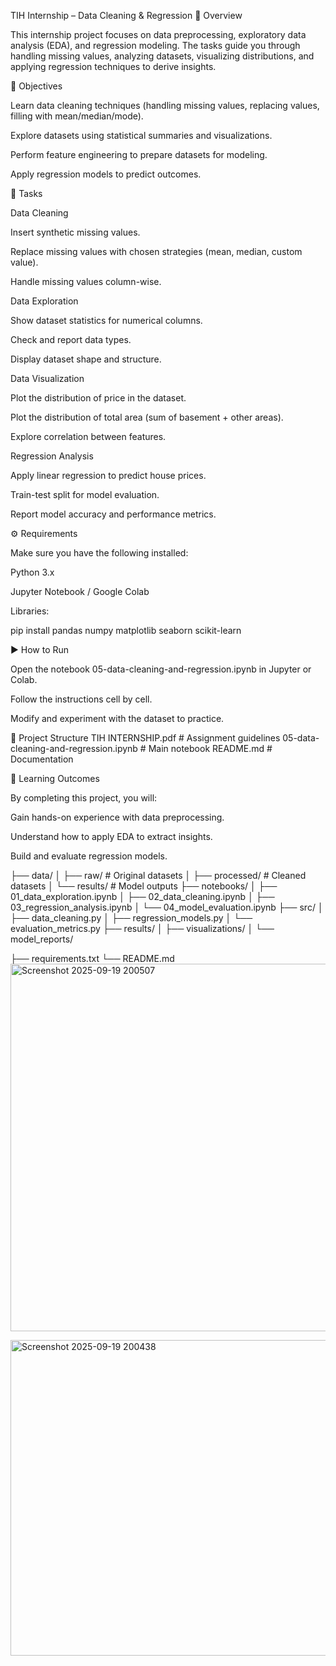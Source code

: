 TIH Internship – Data Cleaning & Regression
📌 Overview

This internship project focuses on data preprocessing, exploratory data analysis (EDA), and regression modeling. The tasks guide you through handling missing values, analyzing datasets, visualizing distributions, and applying regression techniques to derive insights.

🎯 Objectives

Learn data cleaning techniques (handling missing values, replacing values, filling with mean/median/mode).

Explore datasets using statistical summaries and visualizations.

Perform feature engineering to prepare datasets for modeling.

Apply regression models to predict outcomes.

📝 Tasks

Data Cleaning

Insert synthetic missing values.

Replace missing values with chosen strategies (mean, median, custom value).

Handle missing values column-wise.

Data Exploration

Show dataset statistics for numerical columns.

Check and report data types.

Display dataset shape and structure.

Data Visualization

Plot the distribution of price in the dataset.

Plot the distribution of total area (sum of basement + other areas).

Explore correlation between features.

Regression Analysis

Apply linear regression to predict house prices.

Train-test split for model evaluation.

Report model accuracy and performance metrics.

⚙️ Requirements

Make sure you have the following installed:

Python 3.x

Jupyter Notebook / Google Colab

Libraries:

pip install pandas numpy matplotlib seaborn scikit-learn

▶️ How to Run

Open the notebook 05-data-cleaning-and-regression.ipynb in Jupyter or Colab.

Follow the instructions cell by cell.

Modify and experiment with the dataset to practice.

📂 Project Structure
TIH INTERNSHIP.pdf     # Assignment guidelines
05-data-cleaning-and-regression.ipynb  # Main notebook
README.md              # Documentation

🚀 Learning Outcomes

By completing this project, you will:

Gain hands-on experience with data preprocessing.

Understand how to apply EDA to extract insights.

Build and evaluate regression models.

├── data/
│   ├── raw/              # Original datasets
│   ├── processed/        # Cleaned datasets
│   └── results/          # Model outputs
├── notebooks/
│   ├── 01_data_exploration.ipynb
│   ├── 02_data_cleaning.ipynb
│   ├── 03_regression_analysis.ipynb
│   └── 04_model_evaluation.ipynb
├── src/
│   ├── data_cleaning.py
│   ├── regression_models.py
│   └── evaluation_metrics.py
├── results/
│   ├── visualizations/
│   └── model_reports/


├── requirements.txt
└── README.md
<img width="721" height="588" alt="Screenshot 2025-09-19 200507" src="https://github.com/user-attachments/assets/4c6b874b-81c9-4daa-bc37-b69fec3c6a5f" />

<img width="889" height="505" alt="Screenshot 2025-09-19 200438" src="https://github.com/user-attachments/assets/5e77afc6-1bfd-48b1-af49-de9bfd1da085" />



